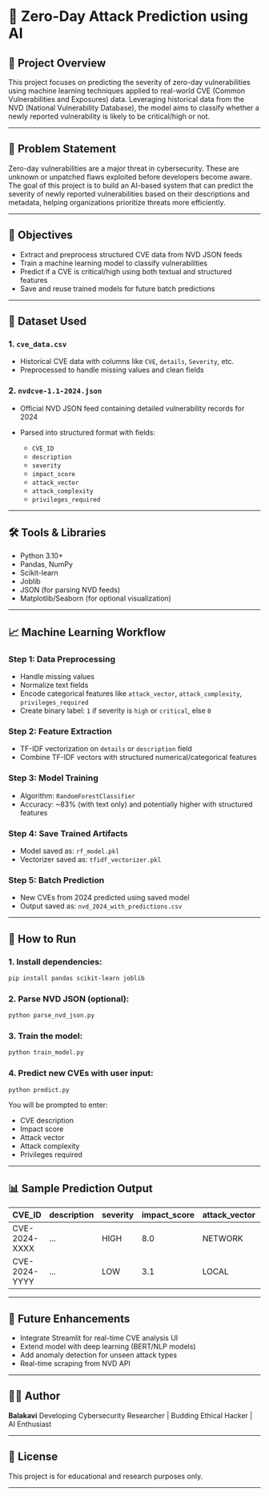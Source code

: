 # 🔐 Zero-Day Attack Prediction using AI

## 📘 Project Overview

This project focuses on predicting the severity of zero-day vulnerabilities using machine learning techniques applied to real-world CVE (Common Vulnerabilities and Exposures) data. Leveraging historical data from the NVD (National Vulnerability Database), the model aims to classify whether a newly reported vulnerability is likely to be critical/high or not.

---

## 📌 Problem Statement

Zero-day vulnerabilities are a major threat in cybersecurity. These are unknown or unpatched flaws exploited before developers become aware. The goal of this project is to build an AI-based system that can predict the severity of newly reported vulnerabilities based on their descriptions and metadata, helping organizations prioritize threats more efficiently.

---

## 🎯 Objectives

* Extract and preprocess structured CVE data from NVD JSON feeds
* Train a machine learning model to classify vulnerabilities
* Predict if a CVE is critical/high using both textual and structured features
* Save and reuse trained models for future batch predictions

---

## 📂 Dataset Used

### 1. `cve_data.csv`

* Historical CVE data with columns like `CVE`, `details`, `Severity`, etc.
* Preprocessed to handle missing values and clean fields

### 2. `nvdcve-1.1-2024.json`

* Official NVD JSON feed containing detailed vulnerability records for 2024
* Parsed into structured format with fields:

  * `CVE_ID`
  * `description`
  * `severity`
  * `impact_score`
  * `attack_vector`
  * `attack_complexity`
  * `privileges_required`

---

## 🛠️ Tools & Libraries

* Python 3.10+
* Pandas, NumPy
* Scikit-learn
* Joblib
* JSON (for parsing NVD feeds)
* Matplotlib/Seaborn (for optional visualization)

---

## 📈 Machine Learning Workflow

### Step 1: Data Preprocessing

* Handle missing values
* Normalize text fields
* Encode categorical features like `attack_vector`, `attack_complexity`, `privileges_required`
* Create binary label: `1` if severity is `high` or `critical`, else `0`

### Step 2: Feature Extraction

* TF-IDF vectorization on `details` or `description` field
* Combine TF-IDF vectors with structured numerical/categorical features

### Step 3: Model Training

* Algorithm: `RandomForestClassifier`
* Accuracy: \~83% (with text only) and potentially higher with structured features

### Step 4: Save Trained Artifacts

* Model saved as: `rf_model.pkl`
* Vectorizer saved as: `tfidf_vectorizer.pkl`

### Step 5: Batch Prediction

* New CVEs from 2024 predicted using saved model
* Output saved as: `nvd_2024_with_predictions.csv`

---

## 🚀 How to Run

### 1. Install dependencies:

```bash
pip install pandas scikit-learn joblib
```

### 2. Parse NVD JSON (optional):

```bash
python parse_nvd_json.py
```

### 3. Train the model:

```bash
python train_model.py
```

### 4. Predict new CVEs with user input:

```bash
python predict.py
```

You will be prompted to enter:

* CVE description
* Impact score
* Attack vector
* Attack complexity
* Privileges required

---

## 📊 Sample Prediction Output

| CVE\_ID       | description | severity | impact\_score | attack\_vector | attack\_complexity | privileges\_required | predicted\_label |
| ------------- | ----------- | -------- | ------------- | -------------- | ------------------ | -------------------- | ---------------- |
| CVE-2024-XXXX | ...         | HIGH     | 8.0           | NETWORK        | LOW                | NONE                 | CRITICAL         |
| CVE-2024-YYYY | ...         | LOW      | 3.1           | LOCAL          | HIGH               | LOW                  | Not Critical     |

---

## 📌 Future Enhancements

* Integrate Streamlit for real-time CVE analysis UI
* Extend model with deep learning (BERT/NLP models)
* Add anomaly detection for unseen attack types
* Real-time scraping from NVD API

---

## 👨‍💻 Author

**Balakavi**
Developing Cybersecurity Researcher | Budding Ethical Hacker | AI Enthusiast

---

## 📜 License

This project is for educational and research purposes only.

---
